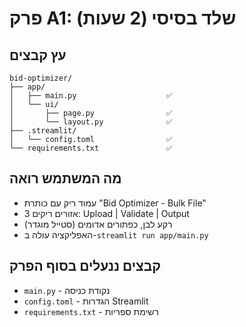 # פרק A1: שלד בסיסי (2 שעות)

## עץ קבצים
```
bid-optimizer/
├── app/
│   ├── main.py                    ✅
│   └── ui/
│       ├── page.py                ✅
│       └── layout.py              ✅
├── .streamlit/
│   └── config.toml                ✅
└── requirements.txt               ✅
```

## מה המשתמש רואה
- עמוד ריק עם כותרת "Bid Optimizer - Bulk File"
- 3 אזורים ריקים: Upload | Validate | Output
- רקע לבן, כפתורים אדומים (סטייל מוגדר)
- האפליקציה עולה ב-`streamlit run app/main.py`

## קבצים ננעלים בסוף הפרק
- `main.py` - נקודת כניסה
- `config.toml` - הגדרות Streamlit
- `requirements.txt` - רשימת ספריות